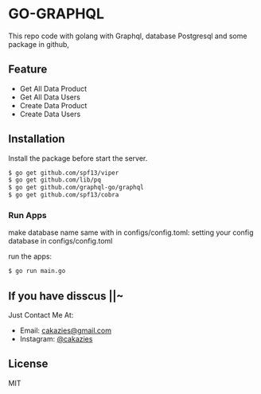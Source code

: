 # GO-GRAPHQL
This repo code with golang with Graphql, database Postgresql and some package in github, 

## Feature

  - Get All Data Product 
  - Get All Data Users
  - Create Data Product 
  - Create Data Users
 
## Installation

Install the package before start the server.

```sh
$ go get github.com/spf13/viper 
$ go get github.com/lib/pq
$ go get github.com/graphql-go/graphql
$ go get github.com/spf13/cobra
```
### Run Apps

make database name same with in configs/config.toml:
setting your config database in configs/config.toml

run the apps:
```sh
$ go run main.go
```


## If you have disscus ||~
Just Contact Me At:
- Email: [cakazies@gmail.com](mailto:cakazies@gmail.com)
- Instagram: [@cakazies](https://www.instagram.com/cakazies/)

License
----
MIT

